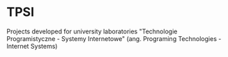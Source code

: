 # TPSI
Projects developed for university laboratories "Technologie Programistyczne - Systemy Internetowe" (ang. Programing Technologies - Internet Systems)

